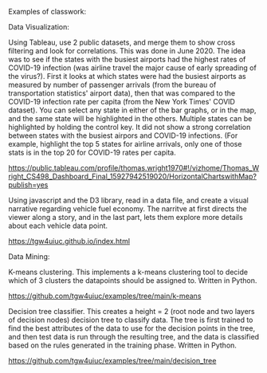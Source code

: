 Examples of classwork:

Data Visualization:

Using Tableau, use 2 public datasets, and merge them to show cross filtering and look for correlations. This was done in June 2020. The idea was to see if the states with the busiest airports had the highest rates of COVID-19 infection (was airline travel the major cause of early spreading of the virus?). First it looks at which states were had the busiest airports as measured by number of passenger arrivals (from the bureau of transportation statistics' airport data), then that was compared to the COVID-19 infection rate per capita (from the New York Times' COVID dataset). You can select any state in either of the bar graphs, or in the map, and the same state will be highlighted in the others. Multiple states can be highlighted by holding the control key. It did not show a strong correlation between states with the busiest airpors and COVID-19 infections. (For example, highlight the top 5 states for airline arrivals, only one of those stats is in the top 20 for COVID-19 rates per capita.

https://public.tableau.com/profile/thomas.wright1970#!/vizhome/Thomas_Wright_CS498_Dashboard_Final_15927942519020/HorizontalChartswithMap?publish=yes

Using javascript and the D3 library, read in a data file, and create a visual narrative regarding vehicle fuel economy. The narritve at first directs the viewer along a story, and in the last part, lets them explore more details about each vehicle data point.

https://tgw4uiuc.github.io/index.html

Data Mining:

K-means clustering. This implements a k-means clustering tool to decide which of 3 clusters the datapoints should be assigned to. Written in Python.

https://github.com/tgw4uiuc/examples/tree/main/k-means

Decision tree classifier. This creates a height = 2 (root node and two layers of decision nodes) decision tree to classify data. The tree is first trained to find the best attributes of the data to use for the decision points in the tree, and then test data is run through the resulting tree, and the data is classified based on the rules generated in the training phase. Written in Python.

https://github.com/tgw4uiuc/examples/tree/main/decision_tree
